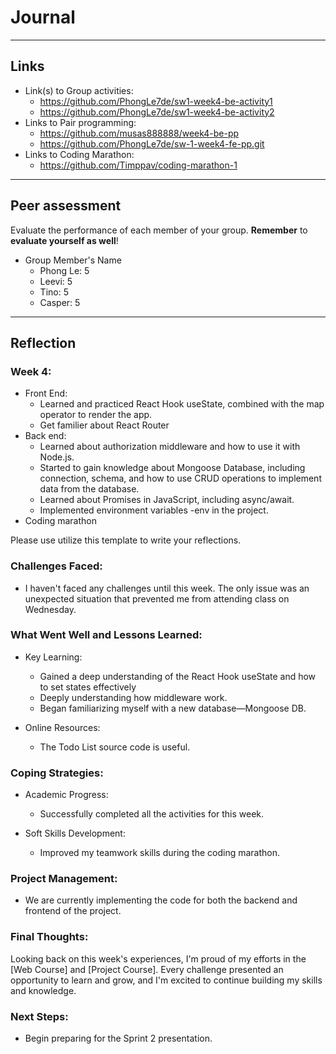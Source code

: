 # Journal

----
## Links
- Link(s) to Group activities: 
  - https://github.com/PhongLe7de/sw1-week4-be-activity1
  - https://github.com/PhongLe7de/sw1-week4-be-activity2
- Links to Pair programming: 
  - https://github.com/musas888888/week4-be-pp
  - https://github.com/PhongLe7de/sw-1-week4-fe-pp.git
- Links to Coding Marathon:
  - https://github.com/Timppav/coding-marathon-1
----
## Peer assessment

Evaluate the performance of each member of your group. **Remember** to **evaluate yourself as well**!

- Group Member's Name
  - Phong Le: 5
  - Leevi: 5
  - Tino: 5
  - Casper: 5

----

## Reflection
 ### Week 4:
  - Front End:
    - Learned and practiced React Hook useState, combined with the map operator to render the app.
    - Get familier about React Router
  - Back end:
    - Learned about authorization middleware and how to use it with Node.js.
    - Started to gain knowledge about Mongoose Database, including connection, schema, and how to use CRUD operations to implement data from the database.
    - Learned about Promises in JavaScript, including async/await.
    - Implemented environment variables -env in the project.
  - Coding marathon


Please use utilize this template to write your reflections.

### Challenges Faced:

- I haven't faced any challenges until this week. The only issue was an unexpected situation that prevented me from attending class on Wednesday.

### What Went Well and Lessons Learned:

  - Key Learning:
    - Gained a deep understanding of the React Hook useState and how to set states effectively
    - Deeply understanding how middleware work.
    - Began familiarizing myself with a new database—Mongoose DB. 

  - Online Resources:
    - The Todo List source code is useful.

### Coping Strategies:
  - Academic Progress:
    - Successfully completed all the activities for this week.

  - Soft Skills Development:
    - Improved my teamwork skills during the coding marathon.

### Project Management:

  - We are currently implementing the code for both the backend and frontend of the project.

### Final Thoughts:

Looking back on this week's experiences, I'm proud of my efforts in the [Web Course] and [Project Course]. Every challenge presented an opportunity to learn and grow, and I'm excited to continue building my skills and knowledge.

### Next Steps:

  - Begin preparing for the Sprint 2 presentation.


<!-- Links -->
[criticism and constructive feedback]:https://cvdl.ben.edu/blog/why-is-everyone-talking-about-feedback/






